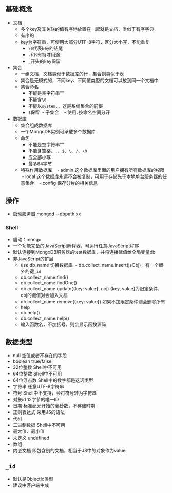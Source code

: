 ## 基础概念
- 文档
  - 多个key及其关联的值有序地放置在一起就是文档，类似于有序字典
  - 有序的
  - key为字符串，可使用大部分UTF-8字符，区分大小写，不能重复
    - `\0`代表key的结尾
    - `.`和`$`有特殊用途
    - `_`开头的key保留
- 集合
  - 一组文档，文档类似于数据库的行，集合则类似于表
  - 集合是无模式的，不同key、不同值类型的文档可以放到同一个文档中
  - 集合命名
    - 不能是空字符串""
    - 不能含`\0`
    - 不能以`system.`，这是系统集合的前缀
    - `$`保留
  - 子集合
    - 使用`.`按命名空间分开
- 数据库
  - 集合组成数据库
  - 一个MongoDB实例可承载多个数据库
  - 命名
    - 不能是空字符串""
    - 不能含空格、`.`、`$`、`\`、`/`、`\0`
    - 应全部小写
    - 最多64字节
  - 特殊作用数据库
    - admin 这个数据库里面的用户拥有所有数据库的权限
    - local 这个数据库永远不会被复制，可用于存储先于本地单台服务器的任意集合
    - config 保存分片的相关信息
 
 ## 操作
 - 启动服务器 mongod --dbpath xx
### Shell
- 启动：mongo
- 一个功能完备的JavaScript解释器，可运行任意JavaScript程序
- 默认连接到MongoDB服务器的test数据库，并将连接赋值给全局变量db
- 非JavaScript的扩展
  - use db_name 切换数据库
  - db.collect_name.insert(jsObj)，有一个额外的键`_id`
  - db.collect_name.find()
  - db.collect_name.findOne()
  - db.collect_name.update({key: value}, obj) {key, value}为限定条件，obj的键值对会加入文档
  - db.collect_name.remove({key: value}) 如果不加限定条件则会删除所有
  - help
  - db.help()
  - db.collect_name.help()
  - 输入函数名，不加括号，则会显示函数源码
  
## 数据类型
- null 空值或者不存在的字段
- boolean true/false
- 32位整数 Shell中不可用
- 64位整数 Shell中不可用
- 64位浮点数 Shell中的数字都是这话类型
- 字符串 任意UTF-8字符串
- 符号  Shell中不支持，会将符号转为字符串
- 对象id 12字节的唯一ID
- 日期 标准纪元开始的毫秒数，不存储时期
- 正则表达式 采用JS的语法
- 代码
- 二进制数据 Shell中不可用
- 最大值、最小值
- 未定义 undefined
- 数组
- 内嵌文档 即包含别的文档，相当于JS中的对象作为value

## `_id`
- 默认是ObjectId类型
- 建议由客户端生成
